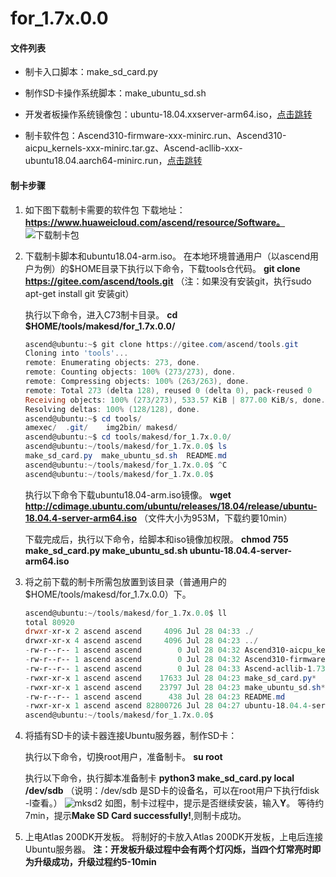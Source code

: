 # for_1.7x.0.0

#### 文件列表

- 制卡入口脚本：make_sd_card.py

- 制作SD卡操作系统脚本：make_ubuntu_sd.sh

- 开发者板操作系统镜像包：ubuntu-18.04.xxserver-arm64.iso，[点击跳转](http://cdimage.ubuntu.com/ubuntu/releases/18.04/release/)

- 制卡软件包：Ascend310-firmware-xxx-minirc.run、Ascend310-aicpu_kernels-xxx-minirc.tar.gz、Ascend-acllib-xxx-ubuntu18.04.aarch64-minirc.run，[点击跳转](https://www.huaweicloud.com/ascend/resource/Software)

#### 制卡步骤
1. 如下图下载制卡需要的软件包
	下载地址：**https://www.huaweicloud.com/ascend/resource/Software。**
	![下载制卡包](https://images.gitee.com/uploads/images/2020/0729/140246_96db39de_5395865.png)

2. 下载制卡脚本和ubuntu18.04-arm.iso。
	在本地环境普通用户（以ascend用户为例）的$HOME目录下执行以下命令，下载tools仓代码。
	**git clone https://gitee.com/ascend/tools.git**
	（注：如果没有安装git，执行sudo apt-get install git 安装git）

	执行以下命令，进入C73制卡目录。
	**cd $HOME/tools/makesd/for_1.7x.0.0/**
	```powershell
	ascend@ubuntu:~$ git clone https://gitee.com/ascend/tools.git
	Cloning into 'tools'...
	remote: Enumerating objects: 273, done.
	remote: Counting objects: 100% (273/273), done.
	remote: Compressing objects: 100% (263/263), done.
	remote: Total 273 (delta 128), reused 0 (delta 0), pack-reused 0
	Receiving objects: 100% (273/273), 533.57 KiB | 877.00 KiB/s, done.
	Resolving deltas: 100% (128/128), done.
	ascend@ubuntu:~$ cd tools/
	amexec/  .git/    img2bin/ makesd/  
	ascend@ubuntu:~$ cd tools/makesd/for_1.7x.0.0/
	ascend@ubuntu:~/tools/makesd/for_1.7x.0.0$ ls
	make_sd_card.py  make_ubuntu_sd.sh  README.md
	ascend@ubuntu:~/tools/makesd/for_1.7x.0.0$ ^C
	ascend@ubuntu:~/tools/makesd/for_1.7x.0.0$ 
	```
	执行以下命令下载ubuntu18.04-arm.iso镜像。
	**wget http://cdimage.ubuntu.com/ubuntu/releases/18.04/release/ubuntu-18.04.4-server-arm64.iso**
	（文件大小为953M，下载约要10min）
	
	下载完成后，执行以下命令，给脚本和iso镜像加权限。
	**chmod 755 make_sd_card.py make_ubuntu_sd.sh ubuntu-18.04.4-server-arm64.iso**
	
3. 将之前下载的制卡所需包放置到该目录（普通用户的 $HOME/tools/makesd/for_1.7x.0.0）下。
	```powershell
	ascend@ubuntu:~/tools/makesd/for_1.7x.0.0$ ll
	total 80920
	drwxr-xr-x 2 ascend ascend     4096 Jul 28 04:33 ./
	drwxr-xr-x 4 ascend ascend     4096 Jul 28 04:23 ../
	-rw-r--r-- 1 ascend ascend        0 Jul 28 04:32 Ascend310-aicpu_kernels-1.73.5.1.b050-minirc.tar.gz
	-rw-r--r-- 1 ascend ascend        0 Jul 28 04:32 Ascend310-firmware-1.73.5.1.b050-minirc.run
	-rw-r--r-- 1 ascend ascend        0 Jul 28 04:33 Ascend-acllib-1.73.5.1.b050-ubuntu18.04.aarch64-minirc.run
	-rwxr-xr-x 1 ascend ascend    17633 Jul 28 04:23 make_sd_card.py*
	-rwxr-xr-x 1 ascend ascend    23797 Jul 28 04:23 make_ubuntu_sd.sh*
	-rw-r--r-- 1 ascend ascend      438 Jul 28 04:23 README.md
	-rwxr-xr-x 1 ascend ascend 82800726 Jul 28 04:27 ubuntu-18.04.4-server-arm64.iso*
	ascend@ubuntu:~/tools/makesd/for_1.7x.0.0$ 
	```

4. 将插有SD卡的读卡器连接Ubuntu服务器，制作SD卡：

	执行以下命令，切换root用户，准备制卡。
	**su root**

	执行以下命令，执行脚本准备制卡
	**python3 make_sd_card.py local /dev/sdb**
	（说明：/dev/sdb 是SD卡的设备名，可以在root用户下执行fdisk -l查看。）
	![mksd2](https://images.gitee.com/uploads/images/2020/0729/140246_f7c541a0_5395865.png)
	如图，制卡过程中，提示是否继续安装，输入**Y**。
	等待约7min，提示**Make SD Card successfully!**,则制卡成功。
	
5. 上电Atlas 200DK开发板。
	将制好的卡放入Atlas 200DK开发板，上电后连接Ubuntu服务器。
	**注：开发板升级过程中会有两个灯闪烁，当四个灯常亮时即为升级成功，升级过程约5-10min**